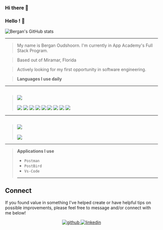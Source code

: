 ### Hi there 👋

### Hello ! 👀

![Bergan's GitHub stats](https://github-readme-stats.vercel.app/api?username=Bergan404&show_icons=true&theme=tokyonight)


-----------------
>My name is Bergan Oudshoorn. I'm currently in App Academy's Full Stack Program.

> Based out of Miramar, Florida

> Actively looking for my first opportunity in software engineering.

>**Languages I use daily**
-----------------------------
>  ## <img src="https://img.shields.io/badge/JavaScript-F7DF1E?style=for-the-badge&logo=javascript&logoColor=black" />
> <img src="https://img.shields.io/badge/Node.js-43853D?style=for-the-badge&logo=node.js&logoColor=white"/>
> <img src="https://img.shields.io/badge/PostgreSQL-316192?style=for-the-badge&logo=postgresql&logoColor=white" />
> <img src="https://img.shields.io/badge/Express.js-000000?style=for-the-badge&logo=express&logoColor=white" />
> <img src="	https://img.shields.io/badge/React-20232A?style=for-the-badge&logo=react&logoColor=61DAFB" />
> <img src="https://img.shields.io/badge/Redux-593D88?style=for-the-badge&logo=redux&logoColor=white">
> <img src="https://img.shields.io/badge/CSS-239120?&style=for-the-badge&logo=css3&logoColor=white">
> <img src="https://img.shields.io/badge/Bootstrap-563D7C?style=for-the-badge&logo=bootstrap&logoColor=white">
> <img src="https://img.shields.io/badge/jQuery-0769AD?style=for-the-badge&logo=jquery&logoColor=white">
> <img src="https://img.shields.io/badge/React-20232A?style=for-the-badge&logo=react&logoColor=61DAFB">
-------------------------------------------------

>## <img src="https://img.shields.io/badge/Python-3776AB?style=for-the-badge&logo=python&logoColor=white">
> <img src="https://img.shields.io/badge/Flask-000000?style=for-the-badge&logo=flask&logoColor=white">
-------------------------------------------------------------------
>**Applications I use**
> - `Postman`
> - `PostBird`
> - `Vs-Code`
> ---------------------
## Connect 
If you found value in something I've helped create or have helpful tips on possible improvements, please feel free to message and/or connect with me below!
<br/> 
<div align="center">
<a href="https://github.com/Bergan404" target="_blank">
<img src=https://img.shields.io/badge/github-%2324292e.svg?&style=for-the-badge&logo=github&logoColor=white alt=github style="margin-bottom: 5px;" />
</a>
<a href="https://www.linkedin.com/in/bergan-oudshoorn-2475331a6/" target="_blank">
<img src=https://img.shields.io/badge/linkedin-%231E77B5.svg?&style=for-the-badge&logo=linkedin&logoColor=white alt=linkedin style="margin-bottom: 5px;" />
</a>
</div>  
